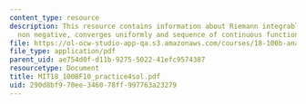```yaml
---
content_type: resource
description: This resource contains information about Riemann integrable, continuous,
  non negative, converges uniformly and sequence of continuous functions.
file: https://ol-ocw-studio-app-qa.s3.amazonaws.com/courses/18-100b-analysis-i-fall-2010/290d8bf970ee346078ff997763a23279_MIT18_100BF10_practice4sol.pdf
file_type: application/pdf
parent_uid: ae754d0f-d11b-9275-5022-41efc9574387
resourcetype: Document
title: MIT18_100BF10_practice4sol.pdf
uid: 290d8bf9-70ee-3460-78ff-997763a23279
---
```

